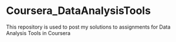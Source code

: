 # Coursera_DataAnalysisTools
This repository is used to post my solutions to assignments for Data Analysis Tools in Coursera
